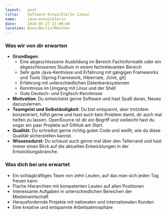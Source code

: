 ```yaml
---
layout:   post
title:    Software EntwicklerIn (Java)
name:     java-entwicklerin
date:     2016-05-27 21:00:00
location: Bonn/Berlin/München
---
```


### Was wir von dir erwarten

- **Grundlagen**:
    + Eine abgeschlossene Ausbildung im Bereich Fachinformatik oder ein abgeschlossenes Studium in einem fachrelevanten Bereich
    + Sehr gute Java-Kentnisse und Erfahrung mit gängigen Frameworks und Tools (Spring Framework, Hibernate, JUnit, git)
    + Erfahrung mit unterschiedlichen Datenbanksystemen
    + Kenntnisse im Umgang mit Linux und der Shell
    + Gute Deutsch- und Englisch-Kenntnisse
- **Motivation**: Du entwickelst gerne Software und hast Spaß daran, Neues dazuzulernen.
- **Teamgeist und Selbständigkeit**: Du bist entspannt, aber trotzdem konzentriert, hilfst gerne und hast auch kein Problem damit, dir auch mal helfen zu lassen. OpenSource ist dir ein Begriff und vielleicht hast du sogar ein paar Projekte auf GitHub am Start.
- **Qualität**: Du schreibst gerne richtig guten Code und weißt, wie du diese Qualität sicherstellen kannst.
- **Wissensdurst**: Du schaust auch gerne mal über den Tellerrand und hast immer einen Blick auf die aktuellen Entwicklungen in der Entwicklungsbranche.

### Was dich bei uns erwartet

- Ein schlagkräftiges Team von zehn Leuten, auf das man sich jeden Tag freuen kann
- Flache Hierarchien mit kompetenten Leuten auf allen Positionen
- Interessante Aufgaben in unterschiedlichen Bereichen der Medienwirtschaft
- Herausfordernde Projekte mit nationalen und internationalen Kunden
- Eine kreative und entspannte Arbeitsatmosphäre
